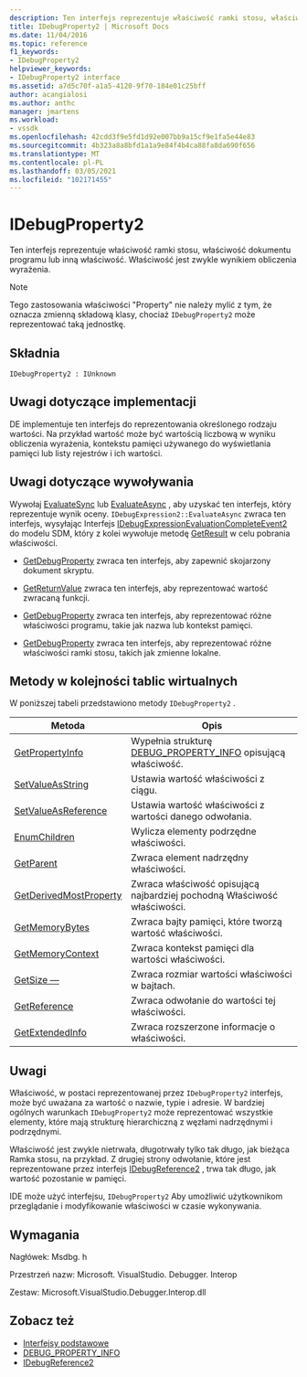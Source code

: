 ```yaml
---
description: Ten interfejs reprezentuje właściwość ramki stosu, właściwość dokumentu programu lub inną właściwość.
title: IDebugProperty2 | Microsoft Docs
ms.date: 11/04/2016
ms.topic: reference
f1_keywords:
- IDebugProperty2
helpviewer_keywords:
- IDebugProperty2 interface
ms.assetid: a7d5c70f-a1a5-4120-9f70-184e01c25bff
author: acangialosi
ms.author: anthc
manager: jmartens
ms.workload:
- vssdk
ms.openlocfilehash: 42cdd3f9e5fd1d92e007bb9a15cf9e1fa5e44e83
ms.sourcegitcommit: 4b323a8a8bfd1a1a9e84f4b4ca88fa8da690f656
ms.translationtype: MT
ms.contentlocale: pl-PL
ms.lasthandoff: 03/05/2021
ms.locfileid: "102171455"
---
```

# <a name="idebugproperty2"></a>IDebugProperty2
Ten interfejs reprezentuje właściwość ramki stosu, właściwość dokumentu programu lub inną właściwość. Właściwość jest zwykle wynikiem obliczenia wyrażenia.

> [!NOTE]
> Tego zastosowania właściwości "Property" nie należy mylić z tym, że oznacza zmienną składową klasy, chociaż `IDebugProperty2` może reprezentować taką jednostkę.

## <a name="syntax"></a>Składnia

```
IDebugProperty2 : IUnknown
```

## <a name="notes-for-implementers"></a>Uwagi dotyczące implementacji
 DE implementuje ten interfejs do reprezentowania określonego rodzaju wartości. Na przykład wartość może być wartością liczbową w wyniku obliczenia wyrażenia, kontekstu pamięci używanego do wyświetlania pamięci lub listy rejestrów i ich wartości.

## <a name="notes-for-callers"></a>Uwagi dotyczące wywoływania
 Wywołaj [EvaluateSync](../../../extensibility/debugger/reference/idebugexpression2-evaluatesync.md) lub [EvaluateAsync](../../../extensibility/debugger/reference/idebugexpression2-evaluateasync.md) , aby uzyskać ten interfejs, który reprezentuje wynik oceny. `IDebugExpression2::EvaluateAsync` zwraca ten interfejs, wysyłając Interfejs [IDebugExpressionEvaluationCompleteEvent2](../../../extensibility/debugger/reference/idebugexpressionevaluationcompleteevent2.md) do modelu SDM, który z kolei wywołuje metodę [GetResult](../../../extensibility/debugger/reference/idebugexpressionevaluationcompleteevent2-getresult.md) w celu pobrania właściwości.

- [GetDebugProperty](../../../extensibility/debugger/reference/idebugpropertycreateevent2-getdebugproperty.md) zwraca ten interfejs, aby zapewnić skojarzony dokument skryptu.

- [GetReturnValue](../../../extensibility/debugger/reference/idebugreturnvalueevent2-getreturnvalue.md) zwraca ten interfejs, aby reprezentować wartość zwracaną funkcji.

- [GetDebugProperty](../../../extensibility/debugger/reference/idebugprogram2-getdebugproperty.md) zwraca ten interfejs, aby reprezentować różne właściwości programu, takie jak nazwa lub kontekst pamięci.

- [GetDebugProperty](../../../extensibility/debugger/reference/idebugstackframe2-getdebugproperty.md) zwraca ten interfejs, aby reprezentować różne właściwości ramki stosu, takich jak zmienne lokalne.

## <a name="methods-in-vtable-order"></a>Metody w kolejności tablic wirtualnych
 W poniższej tabeli przedstawiono metody `IDebugProperty2` .

|Metoda|Opis|
|------------|-----------------|
|[GetPropertyInfo](../../../extensibility/debugger/reference/idebugproperty2-getpropertyinfo.md)|Wypełnia strukturę [DEBUG_PROPERTY_INFO](../../../extensibility/debugger/reference/debug-property-info.md) opisującą właściwość.|
|[SetValueAsString](../../../extensibility/debugger/reference/idebugproperty2-setvalueasstring.md)|Ustawia wartość właściwości z ciągu.|
|[SetValueAsReference](../../../extensibility/debugger/reference/idebugproperty2-setvalueasreference.md)|Ustawia wartość właściwości z wartości danego odwołania.|
|[EnumChildren](../../../extensibility/debugger/reference/idebugproperty2-enumchildren.md)|Wylicza elementy podrzędne właściwości.|
|[GetParent](../../../extensibility/debugger/reference/idebugproperty2-getparent.md)|Zwraca element nadrzędny właściwości.|
|[GetDerivedMostProperty](../../../extensibility/debugger/reference/idebugproperty2-getderivedmostproperty.md)|Zwraca właściwość opisującą najbardziej pochodną Właściwość właściwości.|
|[GetMemoryBytes](../../../extensibility/debugger/reference/idebugproperty2-getmemorybytes.md)|Zwraca bajty pamięci, które tworzą wartość właściwości.|
|[GetMemoryContext](../../../extensibility/debugger/reference/idebugproperty2-getmemorycontext.md)|Zwraca kontekst pamięci dla wartości właściwości.|
|[GetSize —](../../../extensibility/debugger/reference/idebugproperty2-getsize.md)|Zwraca rozmiar wartości właściwości w bajtach.|
|[GetReference](../../../extensibility/debugger/reference/idebugproperty2-getreference.md)|Zwraca odwołanie do wartości tej właściwości.|
|[GetExtendedInfo](../../../extensibility/debugger/reference/idebugproperty2-getextendedinfo.md)|Zwraca rozszerzone informacje o właściwości.|

## <a name="remarks"></a>Uwagi
 Właściwość, w postaci reprezentowanej przez `IDebugProperty2` interfejs, może być uważana za wartość o nazwie, typie i adresie. W bardziej ogólnych warunkach `IDebugProperty2` może reprezentować wszystkie elementy, które mają strukturę hierarchiczną z węzłami nadrzędnymi i podrzędnymi.

 Właściwość jest zwykle nietrwała, długotrwały tylko tak długo, jak bieżąca Ramka stosu, na przykład. Z drugiej strony odwołanie, które jest reprezentowane przez interfejs [IDebugReference2](../../../extensibility/debugger/reference/idebugreference2.md) , trwa tak długo, jak wartość pozostanie w pamięci.

 IDE może użyć interfejsu, `IDebugProperty2` Aby umożliwić użytkownikom przeglądanie i modyfikowanie właściwości w czasie wykonywania.

## <a name="requirements"></a>Wymagania
 Nagłówek: Msdbg. h

 Przestrzeń nazw: Microsoft. VisualStudio. Debugger. Interop

 Zestaw: Microsoft.VisualStudio.Debugger.Interop.dll

## <a name="see-also"></a>Zobacz też
- [Interfejsy podstawowe](../../../extensibility/debugger/reference/core-interfaces.md)
- [DEBUG_PROPERTY_INFO](../../../extensibility/debugger/reference/debug-property-info.md)
- [IDebugReference2](../../../extensibility/debugger/reference/idebugreference2.md)
